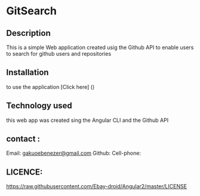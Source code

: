 #  GitSearch


## Description

This is a simple Web application  created usig the Github API to enable users to search  for github users and repositories 
## Installation

to use the application [Click here] ()

## Technology used

this web app was created sing the Angular CLI and the Github API


## contact :

Email: gakuoebenezer@gmail.com
Github:
Cell-phone:

## LICENCE:

https://raw.githubusercontent.com/Ebay-droid/Angular2/master/LICENSE